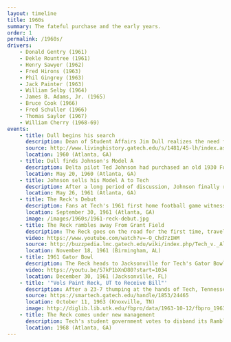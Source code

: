 ```yaml
---
layout: timeline
title: 1960s
summary: The fateful purchase and the early years.
order: 1
permalink: /1960s/
drivers:
    - Donald Gentry (1961)
    - Dekle Rountree (1961)
    - Henry Sawyer (1962)
    - Fred Hirons (1963)
    - Phil Gingrey (1963)
    - Jack Painter (1963)
    - William Selby (1964)
    - James B. Adams, Jr. (1965)
    - Bruce Cook (1966)
    - Fred Schuller (1966)
    - Thomas Saylor (1967)
    - William Cherry (1968-69)
events:
    - title: Dull begins his search
      description: Dean of Student Affairs Jim Dull realizes the need for a physical mascot for the Institute after witnessing campus fraternities parade around their "Recks" as symbols of school spirit. He officially sanctions a search for a pre-WWII Ford (in the spirit of Dean Field's old car), spreading print and radio ads across the state and country in order to find a suitable car. His quest is fruitless until later that year...
      source: http://www.livinghistory.gatech.edu/s/1481/45-lh/index.aspx?sid=1481&gid=45&pgid=8413&sparam=dull&scontid=0
      location: 1960 (Atlanta, GA)
    - title: Dull finds Johnson's Model A
      description: Delta pilot Ted Johnson had purchased an old 1930 Ford Model A Sport Coupe from a junkyard in 1956, and he and his son Craig spent the last four years restoring the car to proper working order as a father-son project. When Craig competes at Tech as part of the <a href="http://www.nolefan.org/summary/mtf1961.html">1960 Florida State track and field team</a>, Johnson parks the restored car near Towers dormitory before making his way to the track. When he returns, he finds a note from Dean Dull on his windshield, offering to buy the car to serve as Tech's official mascot.
      location: May 20, 1960 (Atlanta, GA)
    - title: Johnson sells his Model A to Tech
      description: After a long period of discussion, Johnson finally relents and sells the Model A to the school for $1000. He later returns this sum in 1984 so that the car is recognized as a donation to the school.
      location: May 26, 1961 (Atlanta, GA)
    - title: The Reck's Debut
      description: Fans at Tech's 1961 first home football game witness a curious sight - a car leading the football team out on to the field! Dean Dull's gamble pays off as the newly-christened Ramblin' Reck leads Tech's football team out of the locker room against Rice University. Tech goes on to blank Rice 24-0, kicking the new tradition of the Reck off with a bang.
      location: September 30, 1961 (Atlanta, GA)
      image: /images/1960s/1961-reck-debut.jpg
    - title: The Reck rambles away From Grant Field
      description: The Reck goes on the road for the first time, traveling by railcar to Legion Field in Birmingham, Alabama. Unfortunately, Tech falls to Alabama 10-0, and the game sparks a feud between Alabama head coach Bear Bryant and Bobby Dodd after Alabama senior linebacker Darwin Holt launched himself into Tech star Chick Graning's upper body after the end of a play, breaking large portions of Graning's facial bones and skull. Furious after Bryant refused to publicly apologize for the incident, Dodd cancels Tech's football contract with Alabama and refuses to play Alabama any longer, pointing to Bryant's (non)reaction to his player's actions and his standing reputation as an "outlaw" coach whose players played dirty. This incident also set the stage for Tech's exit from the Southeastern Conference.
      video: https://www.youtube.com/watch?v=-O_Chd7zIHM
      source: http://buzzpedia.lmc.gatech.edu/wiki/index.php/Tech_v._Alabama_1961
      location: November 18, 1961 (Birmingham, AL)
    - title: 1961 Gator Bowl
      description: The Reck heads to Jacksonville for Tech's Gator Bowl showdown versus Penn State, marking its first bowl game appearance. Unfortunately, Tech would lose 30-15, but this game marked the beginning of a long-standing tradition for the Reck to travel with the football team to big games.
      video: https://youtu.be/57kP1bXnD80?start=1034
      location: December 30, 1961 (Jacksonville, FL)
    - title: '"Vols Paint Reck, UT to Receive Bill"'
      description: After a 23-7 thumping at the hands of Tech, Tennessee fans break the Reck out of storage in Neyland Stadium, paint it orange, and rip the soft top. Tennessee's athletic department allegedly enables the vandalism, given the result of the previous day's game. Tech sends Tennessee a bill for the damages, which remains unpaid to this day...
      source: https://smartech.gatech.edu/handle/1853/24465
      location: October 11, 1963 (Knoxville, TN)
      image: http://diglib.lib.utk.edu/fbpro/data/1963-10-12/fbpro_1963-10-12_001.jpg.s.jpg
    - title: The Reck comes under new management
      description: Tech's student government votes to disband its Ramblin' Reck Committee, turning over control of the car to Ramblin' Reck Club. The driver of the Reck is now elected from the club's ranks.
      location: 1968 (Atlanta, GA)
---
```

